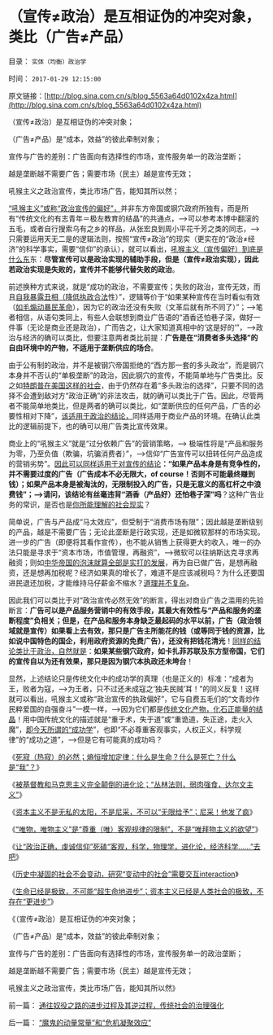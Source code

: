 # （宣传≠政治）是互相证伪的冲突对象，类比（广告≠产品）

目录： `实体（均衡）政治学` 

时间： `2017-01-29 12:15:00` 

原文链接：[http://blog.sina.com.cn/s/blog_5563a64d0102x4za.html](http://blog.sina.com.cn/s/blog_5563a64d0102x4za.html)

（宣传≠政治）是互相证伪的冲突对象；

（广告≠产品）是“成本，效益”的彼此牵制对象；

宣传与广告的差别：广告面向有选择性的市场，宣传服务单一的政治垄断；

越是垄断越不需要广告；需要市场（民主）越是宣传无效；

吼猴主义之政治宣传，类比市场广告，能知其所以然；

[“吼猴主义”或称“政治宣传的偏好”，](../../../2017/1/16/利比亚战争中的吼猴主义和普世的进步“吼猴”；.md)并非东方帝国或钢穴政府所独有，而是所有“传统文化的有志青年＝极左教育的结晶”的共通点，——>可以参考本博中翻滚的五毛，或者自行搜索乌有之乡的样品，从张宏良到周小平花千芳之类的同志，——>只需要运用天无二是的逻辑法则，按照“宣传≠政治”的现实（更实在的“政治≠经济”的科学事实，需要“信仰”的承认），就可以看出，[吼猴主义（宣传偏好）到底是什么东](../../../2013/9/30/“吼猴主义－细节理性主义”的宣传本能.md)东：**尽管宣传可以是政治实现的辅助手段，但是（宣传≠政治实现），因此若政治实现是失败的，宣传并不能够代替失败的政治**。

前述换种方式来说，就是“成功的政治，不需要宣传；失败的政治，宣传无效，而且[自我暴露丑相（降低执政合法](../../../2016/11/16/（进步压迫性＝钢穴／私权）就是“宣传效能的全局变量”；.md)性）”，逻辑等价于“如果某种宣传在当时看似有效（[如毛煽动暴民革命](../../../2015/11/7/进步主义对宣传的错觉，旧制度和大革命的现实.md)），因为它的政治还没有失败（文革后就有所不同了）”；——>笔者相信，从语句类同上，有些人会联想到商业广告语的“酒香还怕巷子深，做好一件事（无论是商业还是政治），广而告之，让大家知道真相中的‘这是好的’”，——>政治与经济的确可以类比，但要注意两者类比前提：**广告是在“消费者多头选择”的自由环境中的产物，不适用于垄断供应的场合**。

由于公有制的政治，并不是被钢穴帝国拒绝的“西方那一套的多头政治”，而是钢穴本身并不否认的“单极垄断”的政治，因此钢穴的宣传，不能简单地与广告类比。反之如[特朗普在美国这样的社会](../../../2016/12/21/作为美国政治基点的民主党，和希拉里的民粹宣传；.md)，由于仍然存在着“多头政治的选择”，只要不同的选择不会遭到敌对方“政治正确”的非法攻击，就的确可以类比于广告。因此，尽管两者不能简单地类比，但是两者的确可以类比，如“垄断供应的任何产品，广告的必要性相对下降”，[该适用于政治的结论，](../../../2016/12/22/“民粹的政治家不诚实的恶习”，宣传只对在野党有利.md)同样适用于商业产品的环境。在确认此类比的逻辑前提下，也的确可以用广告类比宣传效果。

商业上的“吼猴主义”就是“过分依赖广告”的营销策略，——>
极端性将是“产品和服务为零，乃至负值（欺骗，坑骗消费者）”，——>信仰“广告宣传可以扭转任何产品造成的营销劣势”。[因此可以同样适用于对宣传的结论](http://darthvad.blog.sohu.com/323240761.html)**：“如果产品本身是有竞争性的，并不需要过度的广告（广告成本不必无限大，of
course！否则不可能最终赚到钱）；如果产品本身是被淘汰的，无限制投入的广告，只是无意义的高杠杆之中浪费钱”；——>请问，该结论有丝毫违背“酒香（产品好）还怕巷子深”吗**？这种广告业务的常识，是否也是[你所能理解的社会现实](../../../2009/9/27/无私国际主义才需要打广告做推广.md)？

简单说，广告与产品成“马太效应”，但受制于“消费市场有限”；因此越是垄断级别的产品，越是不需要广告；无论此垄断是行政实现，还是如微软那样的市场实现。进一步的广告（即便将其看作宣传），也不能从销售上获得更大的收入，唯一的办法只能是寻求于“资本市场，市值管理，再融资”，——>微软可以往纳斯达克寻求再融资；则如[中华帝国的泡沫就算全部是实打的发展](../../../2014/11/3/新中国经济史中的“产值”简史.md)，再为自已做广告，是想再融资，还是想再加税呢？经济如果真的增长了，难道不是应该减税吗？为什么还要国进民退还加税，才能维持马仔薪金不缩水？[道理并不复杂](../../../2014/4/30/社科院招认，公务员阶级收入偏高，集体腐败，同欲壑难填.md)。

因此我们可以类比于对“政治宣传必然无效”的断言，得出对商业广告之滥用的先验断言：**广告可以是产品服务营销中的有效手段，其最大有效性与“产品和服务的垄断程度”负相关；但是，在产品和服务本身缺乏最起码的水平以前，广告（政治领域就是宣传）如果看上去有效，那只是广告主所能花的钱（或等同于钱的资源，比如说中国特色的国企，利用政府资源的免费广告），还没有把钱花清光**！[同样的结论类比于政治，自然就是](../../../2016/12/19/社会政治基点的“民粹”，及其合法性的自我高估.md)：**如果某些钢穴政府，如卡扎菲苏联及东方型帝国，它们的宣传自以为还有效果，那只是因为钢穴本执政还未垮台**！

显然，上述结论只是传统文化中的成功学的真理（也是正义的）标准：“成者为王，败者为寇，——>为王者，只不过还未成寇之‘独夫民贼’耳！”的同义反复！这样就可以看出，吼猴主义或称“政治宣传的执政偏好”，它与自费五毛们的“文青炒作民粹爱国的自强奋斗”一模一样，——>因为它们都是[传统文化产物，化石正能量的结晶](../../../2013/10/2/同情李天一的民粹的吼猴主义.md)！用中国传统文化的描述就是“重于术，失于道”或“重诡道，失正途，走火入魔”，[即今天所谓的“成功学](../../../2014/5/23/极端变态的教育，从穷人家庭“成功学”的开始.md)”，也即“不必尊重客观事实，人权正义，科学规律”的“成功之道”，——>但是它有可能真的成功吗？

《[死寂（热寂）的必然；熵恒增加定律：什么是生命？什么是死亡？什么是“我”？](../../../2017/1/12/社会进化论是物理热力学的延伸：普世共产主义的最终必然；.md)》

《[被基督教和马克思主义完全颠倒的进化论；“丛林法则，弱肉强食，达尔文主义”](http://blog.sina.com.cn/s/blog_5563a64d0102x424.html)》

《[资本主义不是无私的太阳，不是尼采，不可以“无限给予”；尼采！他发了疯](../../../2017/1/15/资本主义不是无私的太阳，不是尼采，不可以“无限给予”.md)》

《[“唯物，唯物主义”是“尊重（唯）客观规律的限制”，不是“唯拜物主义的欲望”](../../../2017/1/16/“唯物，唯物主义”是“尊重（唯）客观规律的限制”.md)》

《[让“政治正确，虔诚信仰”死磕“客观，科学，物理学，进化论，经济科学……”去吧](../../../2017/1/18/与“虔诚信仰，政治正确”抗争于科学客观的“唯真求实”；.md)》

《[历史中凝固的社会不会变动，研究“变动中的社会”需要交互interaction](../../../2017/1/26/科学的方法论，完全兼容自然科学与社会科学；.md)》

《[生命已经是极致，不可能“超生命地进步”；资本主义已经是人类社会的极致，不存在“更进步”](../../../2017/1/28/生命已经是极致，不可能“继续进步”；.md)》

《（宣传≠政治）是互相证伪的冲突对象；

（广告≠产品）是“成本，效益”的彼此牵制对象；

宣传与广告的差别：广告面向有选择性的市场，宣传服务单一的政治垄断；

越是垄断越不需要广告；需要市场（民主）越是宣传无效；

吼猴主义之政治宣传，类比市场广告，能知其所以然》

前一篇： [通往奴役之路的进步过程及其逆过程，传统社会的治理强化](../../../2017/2/26/通往奴役之路的进步过程及其逆过程，传统社会的治理强化.md)

后一篇： [“魔鬼的动量常量”和“危机凝聚效应”](../../../2016/12/21/“魔鬼的动量常量”和“危机凝聚效应”.md)

